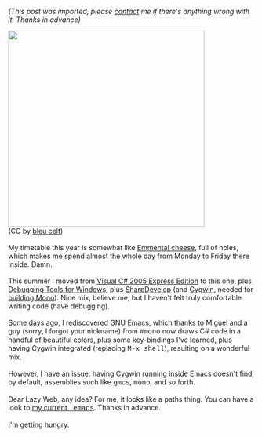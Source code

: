 *(This post was imported, please [contact](/#/contact) me if there's anything wrong with it. Thanks in advance)*

<a onblur="try {parent.deselectBloggerImageGracefully();} catch(e) {}" href="http://farm1.static.flickr.com/58/225330054_61090d7a19_d.jpg"><img style="cursor: pointer; width: 400px;" src="http://farm1.static.flickr.com/58/225330054_61090d7a19_d.jpg" alt="" border="0" /></a><br />(CC by <a href="http://www.flickr.com/photos/bleu_celt/">bleu celt</a>)<br /><br />My timetable this year is somewhat like <a href="http://en.wikipedia.org/wiki/Emmental_%28cheese%29">Emmental cheese</a>, full of holes, which makes me spend almost the whole day from Monday to Friday there inside. Damn.<br /><br />This summer I moved from <a href="http://www.microsoft.com/spanish/msdn/vstudio/express/VCS/default.mspx">Visual C# 2005 Express Edition</a> to this one, plus <a href="http://www.microsoft.com/whdc/devtools/debugging/default.mspx">Debugging Tools for Windows</a>, plus <a href="http://www.icsharpcode.net/OpenSource/SD/">SharpDevelop</a> (and <a href="http://www.cygwin.com/">Cygwin</a>, needed for <a href="http://www.mono-project.com/Compiling_Mono">building Mono</a>). Nice mix, believe me, but I haven't felt truly comfortable writing code (have debugging).<br /><br />Some days ago, I rediscovered <a href="http://www.gnu.org/software/emacs/">GNU Emacs</a>, which thanks to Miguel and a guy (sorry, I forgot your nickname) from <span style="font-family:courier new;">#mono</span> now draws C# code in a handful of beautiful colors, plus some key-bindings I've learned, plus having Cygwin integrated (replacing <span style="font-family:courier new;">M-x shell</span>), resulting on a wonderful mix.<br /><br />However, I have an issue: having Cygwin running inside Emacs doesn't find, by default, assemblies such like <span style="font-family:courier new;">gmcs</span>, <span style="font-family:courier new;">mono</span>, and so forth.<br /><br />Dear Lazy Web, any idea? For me, it looks like a paths thing. You can have a look to <a href="http://www.youcannoteatbits.org/#Emacs">my current <span style="font-family:courier new;">.emacs</span></a>. Thanks in advance.<br /><br />I'm getting hungry.